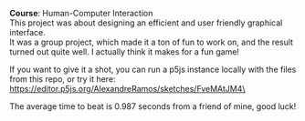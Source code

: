 **Course**: Human-Computer Interaction\
This project was about designing an efficient and user friendly graphical interface.\
It was a group project, which made it a ton of fun to work on, and the result turned out quite well. I actually think it makes for a fun game!

If you want to give it a shot, you can run a p5js instance locally with the files from this repo, or try it here:\
https://editor.p5js.org/AlexandreRamos/sketches/FveMAtJM4\

The average time to beat is 0.987 seconds from a friend of mine, good luck!

